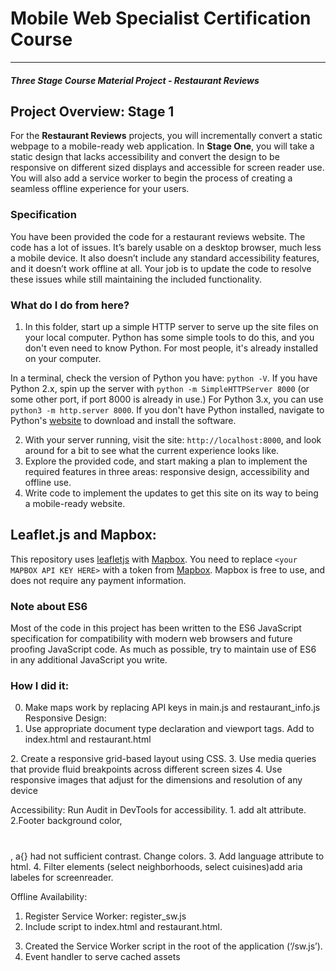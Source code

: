 # Mobile Web Specialist Certification Course
---
#### _Three Stage Course Material Project - Restaurant Reviews_

## Project Overview: Stage 1

For the **Restaurant Reviews** projects, you will incrementally convert a static webpage to a mobile-ready web application. In **Stage One**, you will take a static design that lacks accessibility and convert the design to be responsive on different sized displays and accessible for screen reader use. You will also add a service worker to begin the process of creating a seamless offline experience for your users.

### Specification

You have been provided the code for a restaurant reviews website. The code has a lot of issues. It’s barely usable on a desktop browser, much less a mobile device. It also doesn’t include any standard accessibility features, and it doesn’t work offline at all. Your job is to update the code to resolve these issues while still maintaining the included functionality.

### What do I do from here?

1. In this folder, start up a simple HTTP server to serve up the site files on your local computer. Python has some simple tools to do this, and you don't even need to know Python. For most people, it's already installed on your computer.

In a terminal, check the version of Python you have: `python -V`. If you have Python 2.x, spin up the server with `python -m SimpleHTTPServer 8000` (or some other port, if port 8000 is already in use.) For Python 3.x, you can use `python3 -m http.server 8000`. If you don't have Python installed, navigate to Python's [website](https://www.python.org/) to download and install the software.

2. With your server running, visit the site: `http://localhost:8000`, and look around for a bit to see what the current experience looks like.
3. Explore the provided code, and start making a plan to implement the required features in three areas: responsive design, accessibility and offline use.
4. Write code to implement the updates to get this site on its way to being a mobile-ready website.

## Leaflet.js and Mapbox:

This repository uses [leafletjs](https://leafletjs.com/) with [Mapbox](https://www.mapbox.com/). You need to replace `<your MAPBOX API KEY HERE>` with a token from [Mapbox](https://www.mapbox.com/). Mapbox is free to use, and does not require any payment information.

### Note about ES6

Most of the code in this project has been written to the ES6 JavaScript specification for compatibility with modern web browsers and future proofing JavaScript code. As much as possible, try to maintain use of ES6 in any additional JavaScript you write.

### How I did it:
0. Make maps work by replacing API keys in main.js and restaurant_info.js
Responsive Design:
1. Use appropriate document type declaration and viewport tags.
Add to index.html and restaurant.html
<meta name="viewport" content="width=device-width, initial-scale=1.0">
<meta charset="UTF-8">
2. Create a responsive grid-based layout using CSS.
3. Use media queries that provide fluid breakpoints across different screen sizes
4. Use responsive images that adjust for the dimensions and resolution of any device


Accessibility:
Run Audit in DevTools for accessibility.
1.<img id="restaurant-img"> add alt attribute.
2.Footer background color, <h1 id="restaurant-name"></h1>, a{} had not sufficient
 contrast. Change colors.
3. Add language attribute to html.
4. Filter elements (select neighborhoods, select cuisines)add aria labeles
for screenreader.

Offline Availability:
1. Register Service Worker: register_sw.js
2. Include script to index.html and restaurant.html.
  <script src="js/register_sw.js"></script>
3. Created the Service Worker script in the root of the application (‘/sw.js’).
4. Event handler to serve cached assets
